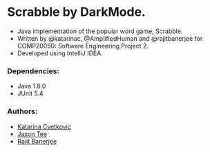 # Scrabble by DarkMode.
* Java implementation of the popular word game, Scrabble. 
* Written by @katarinac, @AmplifiedHuman and @rajitbanerjee for COMP20050: Software Engineering Project 2.
* Developed using IntelliJ IDEA.

### Dependencies:
* Java 1.8.0 
* JUnit 5.4

### Authors:
* [Katarina Cvetkovic](https://github.com/katarinac)
* [Jason Tee](https://github.com/AmplifiedHuman)
* [Rajit Banerjee](https://github.com/rajitbanerjee)
